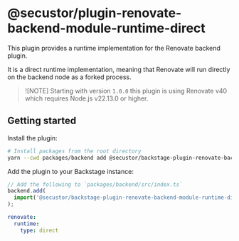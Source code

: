 # @secustor/plugin-renovate-backend-module-runtime-direct

This plugin provides a runtime implementation for the Renovate backend plugin.

It is a direct runtime implementation, meaning that Renovate will run directly on the backend node as a forked process.

> ![NOTE]
> Starting with version `1.0.0` this plugin is using Renovate v40 which requires Node.js v22.13.0 or higher.

## Getting started

Install the plugin:

```bash
# Install packages from the root directory
yarn --cwd packages/backend add @secustor/backstage-plugin-renovate-backend-module-runtime-direct
```

Add the plugin to your Backstage instance:

```ts
// Add the following to `packages/backend/src/index.ts`
backend.add(
  import('@secustor/backstage-plugin-renovate-backend-module-runtime-direct'),
);
```

```yaml
renovate:
  runtime:
    type: direct
```
